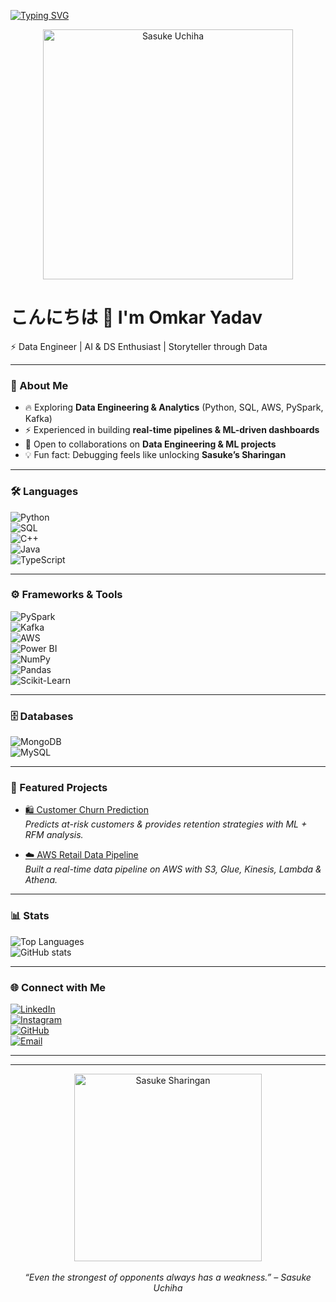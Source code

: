 <!-- Sasuke Theme GitHub Profile README -->
[![Typing SVG](https://readme-typing-svg.demolab.com?font=Fira+Code&size=25&duration=3000&pause=1000&color=38C2FF&center=true&vCenter=true&width=600&lines=Data+Engineer+%7C+AI+%26+DS+Enthusiast;Building+Data+Pipelines+%26+ML+Models;Storyteller+through+Data)](https://git.io/typing-svg)

<div align="center">
  <img src="https://media3.giphy.com/media/v1.Y2lkPTc5MGI3NjExMWE4czY2N2VoZDU2c29vdGRyN2Z3cWZkd21ydHc2amN0dWRhdWxldyZlcD12MV9pbnRlcm5hbF9naWZfYnlfaWQmY3Q9Zw/3fNmJ20ErpkjK/giphy.gif" width="400" alt="Sasuke Uchiha"/>
</div>

# こんにちは 👋 I'm Omkar Yadav  

⚡ Data Engineer | AI & DS Enthusiast | Storyteller through Data  

---

### 👤 About Me  
- 🔥 Exploring **Data Engineering & Analytics** (Python, SQL, AWS, PySpark, Kafka)  
- ⚡ Experienced in building **real-time pipelines & ML-driven dashboards**  
- 🤝 Open to collaborations on **Data Engineering & ML projects**  
- 💡 Fun fact: Debugging feels like unlocking **Sasuke’s Sharingan**  

---

### 🛠 Languages  
![Python](https://img.shields.io/badge/-Python-3776AB?logo=python&logoColor=white)  
![SQL](https://img.shields.io/badge/-SQL-003B57?logo=postgresql&logoColor=white)  
![C++](https://img.shields.io/badge/-C++-00599C?logo=cplusplus&logoColor=white)  
![Java](https://img.shields.io/badge/-Java-007396?logo=java&logoColor=white)  
![TypeScript](https://img.shields.io/badge/-TypeScript-3178C6?logo=typescript&logoColor=white) 

---

### ⚙️ Frameworks & Tools  
![PySpark](https://img.shields.io/badge/-PySpark-E25A1C?logo=apachespark&logoColor=white)  
![Kafka](https://img.shields.io/badge/-Kafka-000000?logo=apachekafka&logoColor=white)  
![AWS](https://img.shields.io/badge/-AWS-FF9900?logo=amazonaws&logoColor=white)  
![Power BI](https://img.shields.io/badge/-PowerBI-F2C811?logo=powerbi&logoColor=black)  
![NumPy](https://img.shields.io/badge/-NumPy-013243?logo=numpy&logoColor=white)  
![Pandas](https://img.shields.io/badge/-Pandas-150458?logo=pandas&logoColor=white)  
![Scikit-Learn](https://img.shields.io/badge/-ScikitLearn-F7931E?logo=scikitlearn&logoColor=white)  

---

### 🗄 Databases  
![MongoDB](https://img.shields.io/badge/-MongoDB-47A248?logo=mongodb&logoColor=white)  
![MySQL](https://img.shields.io/badge/-MySQL-4479A1?logo=mysql&logoColor=white)  

---

### 🚀 Featured Projects  

- [🛍 Customer Churn Prediction](https://github.com/OmkarY6978/Proactive-Customer-Retention)  
  *Predicts at-risk customers & provides retention strategies with ML + RFM analysis.*  

- [☁️ AWS Retail Data Pipeline](https://github.com/OmkarY6978/AWS-retail-data-pipeline)  
  *Built a real-time data pipeline on AWS with S3, Glue, Kinesis, Lambda & Athena.*  

---

### 📊 Stats  
![Top Languages](https://github-readme-stats.vercel.app/api/top-langs/?username=OmkarY6978&layout=compact&theme=tokyonight)  
![GitHub stats](https://github-readme-stats.vercel.app/api?username=OmkarY6978&show_icons=true&theme=tokyonight)  

---

### 🌐 Connect with Me  
[![LinkedIn](https://img.shields.io/badge/-LinkedIn-0A66C2?logo=linkedin&logoColor=white)](https://linkedin.com/in/omkar-yadav)  
[![Instagram](https://img.shields.io/badge/-Instagram-E4405F?logo=instagram&logoColor=white)](https://instagram.com/)  
[![GitHub](https://img.shields.io/badge/-GitHub-181717?logo=github&logoColor=white)](https://github.com/OmkarY6978)  
[![Email](https://img.shields.io/badge/-Email-D14836?logo=gmail&logoColor=white)](mailto:omkaryadav532@gmail.com)  

---

---

<div align="center">
  <img src="./assets/sasuke.gif" width="300" alt="Sasuke Sharingan"/>
  <br><br>
  <i>“Even the strongest of opponents always has a weakness.” – Sasuke Uchiha</i>
</div>

